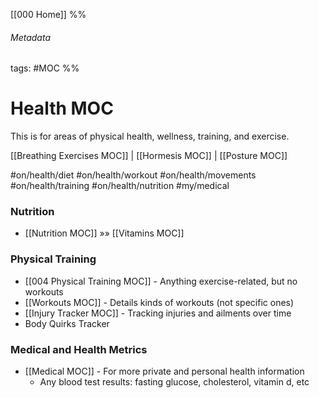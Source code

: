 [[000 Home]]
%% 
###### Metadata
tags: #MOC 
%% 
# Health MOC
This is for areas of physical health, wellness, training, and exercise.

[[Breathing Exercises MOC]] | [[Hormesis MOC]] | [[Posture MOC]]

#on/health/diet
#on/health/workout
#on/health/movements
#on/health/training
#on/health/nutrition
#my/medical

### Nutrition
* [[Nutrition MOC]] »» [[Vitamins MOC]]

### Physical Training
- [[004 Physical Training MOC]] - Anything exercise-related, but no workouts 
- [[Workouts MOC]] - Details kinds of workouts (not specific ones)
- [[Injury Tracker MOC]] - Tracking injuries and ailments over time
- Body Quirks Tracker

### Medical and Health Metrics
- [[Medical MOC]] - For more private and personal health information
	- Any blood test results: fasting glucose, cholesterol, vitamin d, etc